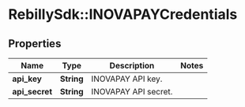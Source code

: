 # RebillySdk::INOVAPAYCredentials

## Properties
Name | Type | Description | Notes
------------ | ------------- | ------------- | -------------
**api_key** | **String** | INOVAPAY API key. | 
**api_secret** | **String** | INOVAPAY API secret. | 

